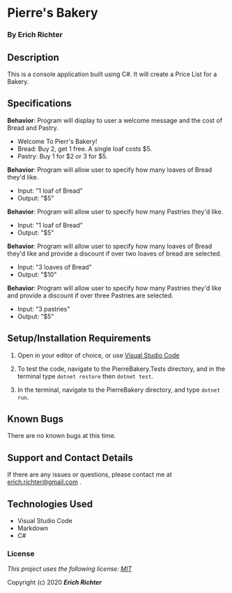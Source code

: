 # Pierre's Bakery

### By Erich Richter

## Description

This is a console application built using C#. It will create a Price List for a Bakery.

## Specifications

**Behavior**: Program will display to user a welcome message and the cost of Bread and Pastry.
  * Welcome To Pierr's Bakery!
  * Bread: Buy 2, get 1 free. A single loaf costs $5.
  * Pastry: Buy 1 for $2 or 3 for $5.

**Behavior**: Program will allow user to specify how many loaves of Bread they'd like.
  * Input: "1 loaf of Bread"
  * Output: "$5"

**Behavior**: Program will allow user to specify how many Pastries they'd like.
  * Input: "1 loaf of Bread"
  * Output: "$5"

  **Behavior**: Program will allow user to specify how many loaves of Bread they'd like and provide a discount if over two loaves of bread are selected.
  * Input: "3 loaves of Bread"
  * Output: "$10"

   **Behavior**: Program will allow user to specify how many Pastries they'd like and provide a discount if over three Pastries are selected.
  * Input: "3 pastries"
  * Output: "$5"


## Setup/Installation Requirements

1. Open in your editor of choice, or use [Visual Studio Code](https://code.visualstudio.com/)

2. To test the code, navigate to the PierreBakery.Tests directory, and in the terminal type `dotnet restore` then `dotnet test`.

2. In the terminal, navigate to the PierreBakery directory, and type `dotnet run`.

## Known Bugs

There are no known bugs at this time.

## Support and Contact Details

If there are any issues or questions, please contact me at erich.richter@gmail.com .

## Technologies Used

*  Visual Studio Code
*  Markdown
*  C#


### License

*This project uses the following license: [MIT](https://opensource.org/licenses/MIT)*

Copyright (c) 2020  **_Erich Richter_**